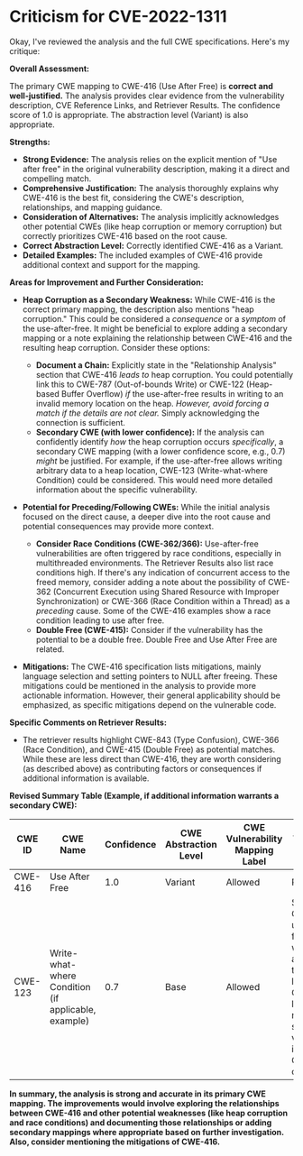 # Criticism for CVE-2022-1311

Okay, I've reviewed the analysis and the full CWE specifications. Here's my critique:

**Overall Assessment:**

The primary CWE mapping to CWE-416 (Use After Free) is **correct and well-justified.** The analysis provides clear evidence from the vulnerability description, CVE Reference Links, and Retriever Results. The confidence score of 1.0 is appropriate. The abstraction level (Variant) is also appropriate.

**Strengths:**

*   **Strong Evidence:** The analysis relies on the explicit mention of "Use after free" in the original vulnerability description, making it a direct and compelling match.
*   **Comprehensive Justification:** The analysis thoroughly explains why CWE-416 is the best fit, considering the CWE's description, relationships, and mapping guidance.
*   **Consideration of Alternatives:** The analysis implicitly acknowledges other potential CWEs (like heap corruption or memory corruption) but correctly prioritizes CWE-416 based on the root cause.
*   **Correct Abstraction Level:** Correctly identified CWE-416 as a Variant.
*   **Detailed Examples:** The included examples of CWE-416 provide additional context and support for the mapping.

**Areas for Improvement and Further Consideration:**

*   **Heap Corruption as a Secondary Weakness:** While CWE-416 is the correct primary mapping, the description also mentions "heap corruption." This could be considered a *consequence* or a *symptom* of the use-after-free.  It might be beneficial to explore adding a secondary mapping or a note explaining the relationship between CWE-416 and the resulting heap corruption.  Consider these options:
    *   **Document a Chain:** Explicitly state in the "Relationship Analysis" section that CWE-416 *leads to* heap corruption. You could potentially link this to CWE-787 (Out-of-bounds Write) or CWE-122 (Heap-based Buffer Overflow) *if* the use-after-free results in writing to an invalid memory location on the heap. *However, avoid forcing a match if the details are not clear.* Simply acknowledging the connection is sufficient.
    *   **Secondary CWE (with lower confidence):** If the analysis can confidently identify *how* the heap corruption occurs *specifically*, a secondary CWE mapping (with a lower confidence score, e.g., 0.7) *might* be justified. For example, if the use-after-free allows writing arbitrary data to a heap location, CWE-123 (Write-what-where Condition) could be considered. This would need more detailed information about the specific vulnerability.

*   **Potential for Preceding/Following CWEs:** While the initial analysis focused on the direct cause, a deeper dive into the root cause and potential consequences may provide more context.
    *   **Consider Race Conditions (CWE-362/366):** Use-after-free vulnerabilities are often triggered by race conditions, especially in multithreaded environments. The Retriever Results also list race conditions high. If there's any indication of concurrent access to the freed memory, consider adding a note about the possibility of CWE-362 (Concurrent Execution using Shared Resource with Improper Synchronization) or CWE-366 (Race Condition within a Thread) as a *preceding* cause. Some of the CWE-416 examples show a race condition leading to use after free.
    *   **Double Free (CWE-415):** Consider if the vulnerability has the potential to be a double free. Double Free and Use After Free are related.

*   **Mitigations:** The CWE-416 specification lists mitigations, mainly language selection and setting pointers to NULL after freeing. These mitigations could be mentioned in the analysis to provide more actionable information. However, their general applicability should be emphasized, as specific mitigations depend on the vulnerable code.

**Specific Comments on Retriever Results:**

*   The retriever results highlight CWE-843 (Type Confusion), CWE-366 (Race Condition), and CWE-415 (Double Free) as potential matches. While these are less direct than CWE-416, they are worth considering (as described above) as contributing factors or consequences if additional information is available.

**Revised Summary Table (Example, if additional information warrants a secondary CWE):**

| CWE ID  | CWE Name                                                        | Confidence | CWE Abstraction Level | CWE Vulnerability Mapping Label | CWE-Vulnerability Mapping Notes                                                                                                                                                                                                |
| ------- | --------------------------------------------------------------- | ---------- | ----------------------- | ------------------------------- | ------------------------------------------------------------------------------------------------------------------------------------------------------------------------------------------------------------------------------ |
| CWE-416 | Use After Free                                                  | 1.0        | Variant                | Allowed                         | Primary CWE                                                                                                                                                                                                                        |
| CWE-123 | Write-what-where Condition (if applicable, example) | 0.7        | Base                   | Allowed                         | Secondary CWE, if the use-after-free allows writing arbitrary data to a heap location.  Confidence is lower, requires more specific vulnerability information. Consequence of CWE-416.                                           |

**In summary, the analysis is strong and accurate in its primary CWE mapping.  The improvements would involve exploring the relationships between CWE-416 and other potential weaknesses (like heap corruption and race conditions) and documenting those relationships or adding secondary mappings where appropriate based on further investigation. Also, consider mentioning the mitigations of CWE-416.**